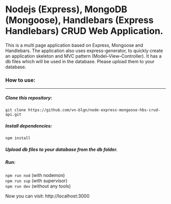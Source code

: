 # Nodejs (Express), MongoDB (Mongoose), Handlebars (Express Handlebars) CRUD Web Application.

This is a multi page application based on Express, Mongoose and Handlebars. The application also uses
express-generator, to quickly create an application skeleton and MVC pattern (Model–View–Controller).
It has a db files which will be used in the database. Please upload them to your database.

### How to use:  
____

##### Clone this repository:  
`git clone https://github.com/vn-blgn/node-express-mongoose-hbs-crud-api.git`  

##### Install dependencies:  
`npm install`  

##### Upload db files to your database from the db folder.  

##### Run:  
`npm run nod` (with nodemon)  
`npm run sup` (with supervisor)  
`npm run dev` (without any tools)  

Now you can visit: http://localhost:3000
